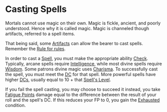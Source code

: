 # Casting Spells

Mortals cannot use magic on their own. Magic is fickle, ancient, and poorly understood. Hence why it is called magic. Magic is channeled though artifacts, referred to a spell items. 

That being said, some [Artifacts](../Items/Artifacts/What%20and%20Why%20are%20Artifacts.md) can allow the bearer to cast spells. Remember the [Rule for rules](../Foreword/Rule%20for%20rules.md).

In order to cast a [Spell](Spells/Spell%20Index.md), you must make the appropriate ability [Check](../Game%20Structure/Check.md). Typically, arcane spells require [Intelligence](../Player%20Character%20Components/Chosen%20Statistics/Intelligence.md), while most divine spells require [Wisdom](../Player%20Character%20Components/Chosen%20Statistics/Wisdom.md). Some patrons divine magic uses [Charisma](../Player%20Character%20Components/Chosen%20Statistics/Charisma.md). To successfully cast the spell, you must meet the [DC](../Game%20Structure/DC.md) for that spell. More powerful spells have higher [DCs](../Game%20Structure/DC.md), usually equal to 10 + that [Spell's Level](Spell%20Levels.md). 

If you fail the spell casting, you may choose to succeed it instead, you take [Fatigue Points](../Player%20Character%20Components/Derived%20Statistics/Fatigue%20Points.md) damage equal to the difference between the result of your roll and the spell's DC. If this reduces your FP to 0, you gain the [Exhausted](../Conditions/Exhausted.md) condition.